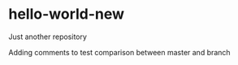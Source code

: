 # hello-world-new
Just another repository

Adding comments to test comparison between master and branch
